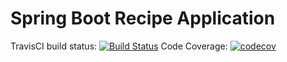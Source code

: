# Spring Boot Recipe Application
TravisCI build status:
[![Build Status](https://travis-ci.org/AikoN76/spring5-recipe-app-1.svg?branch=lesson_173_refactoring_code_use_project_lombok)](https://travis-ci.org/AikoN76/spring5-recipe-app-1)
Code Coverage:
[![codecov](https://codecov.io/gh/AikoN76/spring5-recipe-app-1/branch/master/graph/badge.svg)](https://codecov.io/gh/AikoN76/spring5-recipe-app-1)

